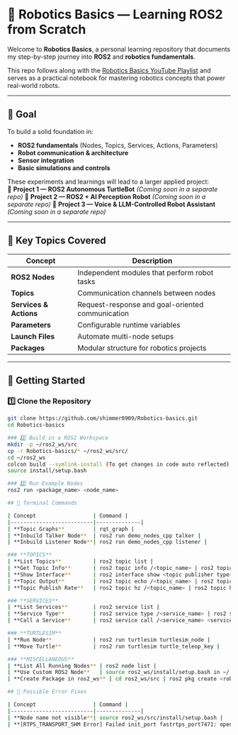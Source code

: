 # 🤖 Robotics Basics — Learning ROS2 from Scratch

Welcome to **Robotics Basics**, a personal learning repository that documents my step-by-step journey into **ROS2** and **robotics fundamentals**.

This repo follows along with the [Robotics Basics YouTube Playlist](https://youtube.com/playlist?list=PLLSegLrePWgJudpPUof4-nVFHGkB62Izy&si=0nixJGJgkpDcUwBm) and serves as a practical notebook for mastering robotics concepts that power real-world robots.

---

## 🎯 Goal

To build a solid foundation in:
- **ROS2 fundamentals** (Nodes, Topics, Services, Actions, Parameters)
- **Robot communication & architecture**
- **Sensor integration**
- **Basic simulations and controls**

These experiments and learnings will lead to a larger applied project:  
🧭 **Project 1 — ROS2 Autonomous TurtleBot** *(Coming soon in a separate repo)*
🧭 **Project 2 — ROS2 + AI Perception Robot** *(Coming soon in a separate repo)*
🧭 **Project 3 — Voice & LLM-Controlled Robot Assistant** *(Coming soon in a separate repo)*

---

## 🧠 Key Topics Covered

| Concept                  | Description |
|--------------------------|--------------|
| **ROS2 Nodes**           | Independent modules that perform robot tasks |
| **Topics**               | Communication channels between nodes |
| **Services & Actions**   | Request-response and goal-oriented communication |
| **Parameters**           | Configurable runtime variables |
| **Launch Files**         | Automate multi-node setups |
| **Packages**             | Modular structure for robotics projects |

---

## 🚀 Getting Started

### 1️⃣ Clone the Repository
```bash
git clone https://github.com/shimmer0909/Robotics-basics.git
cd Robotics-basics

### 2️⃣ Build in a ROS2 Workspace
mkdir -p ~/ros2_ws/src
cp -r Robotics-basics/* ~/ros2_ws/src/
cd ~/ros2_ws
colcon build --symlink-install (To get changes in code auto reflected)
source install/setup.bash

### 3️⃣ Run Example Nodes
ros2 run <package_name> <node_name>

## 📁 Terminal Commands

| Concept                  | Command |
|--------------------------|--------------|
| **Topic Graphs**         | rqt_graph |
| **Inbuild Talker Node**  | ros2 run demo_nodes_cpp talker |
| **Inbuild Listener Node**| ros2 run demo_nodes_cpp listener |

### **TOPICS**
| **List Topics**          | ros2 topic list |
| **Get Topic Info**       | ros2 topic info /<topic_name> | ros2 topic info /chatter |
| **Show Interface**       | ros2 interface show <topic publisher type> | ros2 interface show std_msgd/msg/String |
| **Topic Output**         | ros2 topic echo /<topic_name> | ros2 topic echo /chatter
| **Topic Publish Rate**   | ros2 topic hz /<topic_name> | ros2 topic hz /turtle1/pose

### **SERVICES**
| **List Services**        | ros2 service list |
| **Service Type**         | ros2 service type /<service_name> | ros2 service type /add_two_ints |
| **Call a Service**       | ros2 service call /<service_name> <service_type> "{<interface_request>}" | ros2 service call /add_two_ints example_interfaces/srv/AddTwoInts "{'a': 2, 'b': 5}" |

### **TURTLESIM**
| **Run Node**             | ros2 run turtlesim turtlesim_node |
| **Move Turtle**          | ros2 run turtlesim turtle_teleop_key |

### **MISCELLANEOUS**
| **List All Running Nodes** | ros2 node list |
| **Use Custom ROS2 Node**   | source ros2_ws/install/setup.bash in ~/.bashrc |
| **Create Package in ros2_ws** | cd ros2_ws/src | ros2 pkg create <robot_function_name> --build-type <ament_python/ament_cmake> --dependencies <name> | ros2 pkg create my_robot_controller --build-type ament_python --dependencies rclpy

## 📁 Possible Error Fixes

| Concept                  | Command |
|--------------------------|--------------|
| **Node name not visible**| source ros2_ws/src/install/setup.bash |
| **[RTPS_TRANSPORT_SHM Error] Failed init_port fastrtps_port7471: open_and_lock_file failed**  | rm -rf /dev/shm/fastrtps* |

